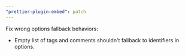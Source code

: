 ```yaml
---
"prettier-plugin-embed": patch
---
```


Fix wrong options fallback behaviors:

- Empty list of tags and comments shouldn't fallback to identifiers in options.
